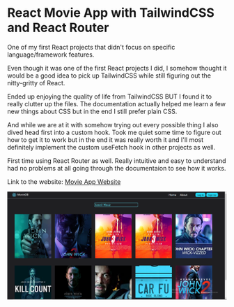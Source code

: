 # React Movie App with TailwindCSS and React Router

One of my first React projects that didn't focus on specific language/framework features.

Even though it was one of the first React projects I did, I somehow thought it would be a good idea to pick up TailwindCSS while still figuring out the nitty-gritty of React.

Ended up enjoying the quality of life from TailwindCSS BUT I found it to really clutter up the files. The documentation actually helped me learn a few new things about CSS but in the end I still prefer plain CSS.

And while we are at it with somehow trying out every possible thing I also dived head first into a custom hook. Took me quiet some time to figure out how to get it to work but in the end it was really worth it and I'll most definitely implement the custom useFetch hook in other projects as well.

First time using React Router as well. Really intuitive and easy to understand had no problems at all going through the documentaion to see how it works.

Link to the website: [Movie App Website](https://einstomf.netlify.app/)

![Screenshot-1.png](Images/Screenshot_1.png)

